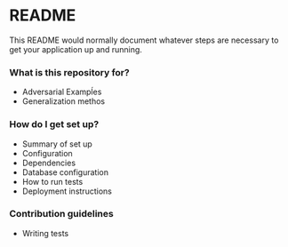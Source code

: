 # README #

This README would normally document whatever steps are necessary to get your application up and running.

### What is this repository for? ###

* Adversarial Exampĺes
* Generalization methos

### How do I get set up? ###

* Summary of set up
* Configuration
* Dependencies
* Database configuration
* How to run tests
* Deployment instructions

### Contribution guidelines ###

* Writing tests